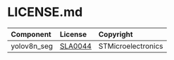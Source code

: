 # LICENSE.md

| Component                            | License              | Copyright |
|:---------                            |:-------              |:----------|
| yolov8n_seg  | [SLA0044](./yolov8n_seg/LICENSE.md)               | STMicroelectronics  |

